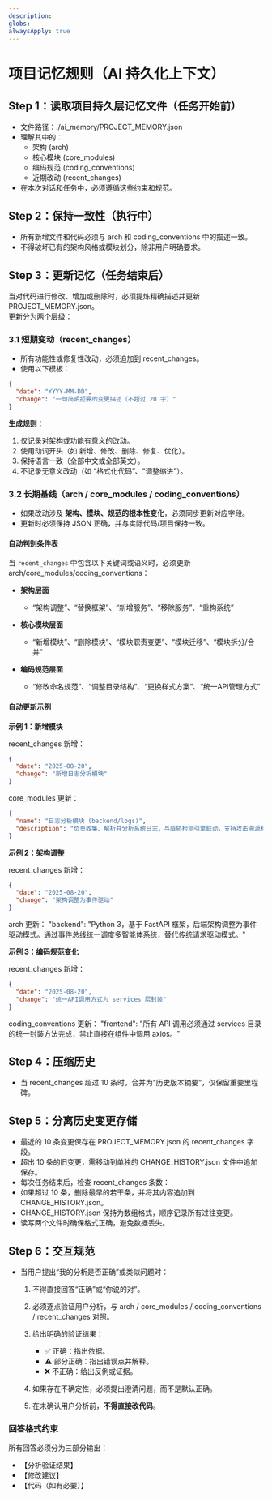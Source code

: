 ```yaml
---
description: 
globs:
alwaysApply: true
---
```


# 项目记忆规则（AI 持久化上下文）

## Step 1：读取项目持久层记忆文件（任务开始前）
- 文件路径：./ai_memory/PROJECT_MEMORY.json
- 理解其中的：
  - 架构 (arch)
  - 核心模块 (core_modules)
  - 编码规范 (coding_conventions)
  - 近期改动 (recent_changes)
- 在本次对话和任务中，必须遵循这些约束和规范。

## Step 2：保持一致性（执行中）
- 所有新增文件和代码必须与 arch 和 coding_conventions 中的描述一致。
- 不得破坏已有的架构风格或模块划分，除非用户明确要求。

## Step 3：更新记忆（任务结束后）

当对代码进行修改、增加或删除时，必须提炼精确描述并更新 PROJECT_MEMORY.json。  
更新分为两个层级：  

### 3.1 短期变动（recent_changes）
- 所有功能性或修复性改动，必须追加到 recent_changes。
- 使用以下模板：

```json
{
  "date": "YYYY-MM-DD",
  "change": "一句简明扼要的变更描述（不超过 20 字）"
}
```

**生成规则**：

1. 仅记录对架构或功能有意义的改动。
2. 使用动词开头（如 新增、修改、删除、修复、优化）。
3. 保持语言一致（全部中文或全部英文）。
4. 不记录无意义改动（如 “格式化代码”、“调整缩进”）。

### 3.2 长期基线（arch / core_modules / coding_conventions）

* 如果改动涉及 **架构、模块、规范的根本性变化**，必须同步更新对应字段。
* 更新时必须保持 JSON 正确，并与实际代码/项目保持一致。

#### 自动判别条件表

当 `recent_changes` 中包含以下关键词或语义时，必须更新 arch/core_modules/coding_conventions：

* **架构层面**

  * “架构调整”、“替换框架”、“新增服务”、“移除服务”、“重构系统”
* **核心模块层面**

  * “新增模块”、“删除模块”、“模块职责变更”、“模块迁移”、“模块拆分/合并”
* **编码规范层面**

  * “修改命名规范”、“调整目录结构”、“更换样式方案”、“统一API管理方式”

#### 自动更新示例

**示例 1：新增模块**

recent_changes 新增：
```json
{
  "date": "2025-08-20",
  "change": "新增日志分析模块"
}
```
core_modules 更新：

```json
{
  "name": "日志分析模块 (backend/logs)",
  "description": "负责收集、解析并分析系统日志，与威胁检测引擎联动，支持攻击溯源和合规审计。"
}
```

**示例 2：架构调整**

recent_changes 新增：
```json
{
  "date": "2025-08-20",
  "change": "架构调整为事件驱动"
}
```

arch 更新：
"backend": "Python 3，基于 FastAPI 框架，后端架构调整为事件驱动模式。通过事件总线统一调度多智能体系统，替代传统请求驱动模式。"


**示例 3：编码规范变化**

recent_changes 新增：
```json
{
  "date": "2025-08-20",
  "change": "统一API调用方式为 services 层封装"
}
```

coding_conventions 更新：
"frontend": "所有 API 调用必须通过 services 目录的统一封装方法完成，禁止直接在组件中调用 axios。"


## Step 4：压缩历史

* 当 recent_changes 超过 10 条时，合并为“历史版本摘要”，仅保留重要里程碑。

## Step 5：分离历史变更存储

* 最近的 10 条变更保存在 PROJECT_MEMORY.json 的 recent_changes 字段。
* 超出 10 条的旧变更，需移动到单独的 CHANGE_HISTORY.json 文件中追加保存。
* 每次任务结束后，检查 recent_changes 条数：
* 如果超过 10 条，删除最早的若干条，并将其内容追加到 CHANGE_HISTORY.json。
* CHANGE_HISTORY.json 保持为数组格式，顺序记录所有过往变更。
* 读写两个文件时确保格式正确，避免数据丢失。

## Step 6：交互规范

* 当用户提出“我的分析是否正确”或类似问题时：

  1. 不得直接回答“正确”或“你说的对”。
  2. 必须逐点验证用户分析，与 arch / core_modules / coding_conventions / recent_changes 对照。
  3. 给出明确的验证结果：

     * ✅ 正确：指出依据。
     * ⚠️ 部分正确：指出错误点并解释。
     * ❌ 不正确：给出反例或证据。
  4. 如果存在不确定性，必须提出澄清问题，而不是默认正确。
  5. 在未确认用户分析前，**不得直接改代码**。

### 回答格式约束

所有回答必须分为三部分输出：

* 【分析验证结果】
* 【修改建议】
* 【代码（如有必要）】
